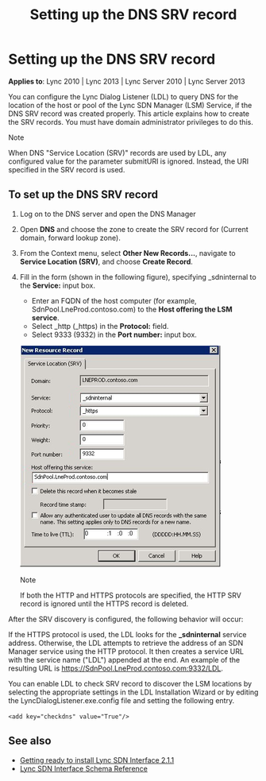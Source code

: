 ﻿---
title: Setting up the DNS SRV record
TOCTitle: Setting up DNS SRV record
ms:assetid: 1dee6627-bd71-46e9-adb8-f2166fd8a97e
ms:mtpsurl: https://msdn.microsoft.com/en-us/library/Dn785198(v=office.15)
ms:contentKeyID: 62952682
ms.date: 02/16/2015
mtps_version: v=office.15
---

# Setting up the DNS SRV record

**Applies to**: Lync 2010 | Lync 2013 | Lync Server 2010 | Lync Server 2013

You can configure the Lync Dialog Listener (LDL) to query DNS for the location of the host or pool of the Lync SDN Manager (LSM) Service, if the DNS SRV record was created properly. This article explains how to create the SRV records. You must have domain administrator privileges to do this.

> [!NOTE]
> When DNS "Service Location (SRV)" records are used by LDL, any configured value for the parameter submitURI is ignored. Instead, the URI specified in the SRV record is used.

## To set up the DNS SRV record

1. Log on to the DNS server and open the DNS Manager

2. Open **DNS** and choose the zone to create the SRV record for (Current domain, forward lookup zone).

3. From the Context menu, select **Other New Records...**, navigate to **Service Location (SRV)**, and choose **Create Record**.

4. Fill in the form (shown in the following figure), specifying \_sdninternal to the **Service:** input box. 

   - Enter an FQDN of the host computer (for example, SdnPool.LneProd.contoso.com) to the **Host offering the LSM service**.
   - Select \_http (\_https) in the **Protocol:** field. 
   - Select 9333 (9332) in the **Port number:** input box.
    
   ![Add DNS SVR records](images/Dn785198.Lync_Sdn_interface_New_resource_record(Office.15).jpg "Add DNS SVR records")
    
   > [!NOTE]
   > If both the HTTP and HTTPS protocols are specified, the HTTP SRV record is ignored until the HTTPS record is deleted.

After the SRV discovery is configured, the following behavior will occur:

If the HTTPS protocol is used, the LDL looks for the **\_sdninternal** service address. Otherwise, the LDL attempts to retrieve the address of an SDN Manager service using the HTTP protocol. It then creates a service URL with the service name ("LDL") appended at the end. An example of the resulting URL is https://SdnPool.LneProd.contoso.com:9332/LDL.

You can enable LDL to check SRV record to discover the LSM locations by selecting the appropriate settings in the LDL Installation Wizard or by editing the LyncDialogListener.exe.config file and setting the following entry.

`<add key="checkdns" value="True"/>`

## See also

- [Getting ready to install Lync SDN Interface 2.1.1](getting-ready-to-install-lync-sdn-interface-2-1-1.md)
- [Lync SDN Interface Schema Reference](lync-sdn-interface-schema-reference.md)

